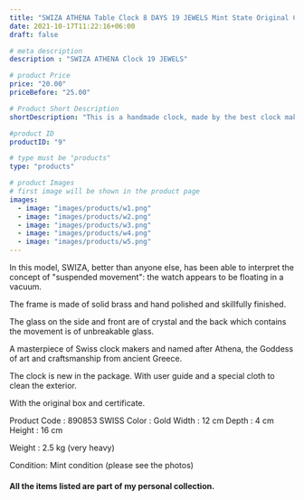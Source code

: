 ```yaml
---
title: "SWIZA ATHENA Table Clock 8 DAYS 19 JEWELS Mint State Original Certificate & Box"
date: 2021-10-17T11:22:16+06:00
draft: false

# meta description
description : "SWIZA ATHENA Clock 19 JEWELS"

# product Price
price: "20.00"
priceBefore: "25.00"

# Product Short Description
shortDescription: "This is a handmade clock, made by the best clock makers of Swiss clocks. It has a 8-day movement which is made of 19 jewels and the radars of the mechanism are made of gold leaf."

#product ID
productID: "9"

# type must be "products"
type: "products"

# product Images
# first image will be shown in the product page
images:
  - image: "images/products/w1.png"
  - image: "images/products/w2.png"
  - image: "images/products/w3.png"
  - image: "images/products/w4.png"
  - image: "images/products/w5.png"
---
```


In this model, SWIZA, better than anyone else, has been able to interpret the concept of "suspended movement": the watch appears to be floating in a vacuum.

The frame is made of solid brass and hand polished and skillfully finished.

The glass on the side and front are of crystal and the back which contains the movement is of unbreakable glass.

A masterpiece of Swiss clock makers and named after Athena, the Goddess of art and craftsmanship from ancient Greece.

The clock is new in the package. With user guide and a special cloth to clean the exterior.

With the original box and certificate.

Product Code : 890853 SWISS
Color : Gold
Width : 12 cm
Depth : 4 cm
Height : 16 cm

Weight : 2.5 kg (very heavy)

Condition:  Mint condition (please see the photos)  

#### All the items listed are part of my personal collection.
